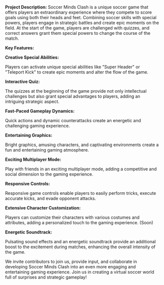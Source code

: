 **Project Description:**
Soccer Minds Clash is a unique soccer game that offers players an extraordinary experience where they compete to score goals using both their heads and feet. Combining soccer skills with special powers, players engage in strategic battles and create epic moments on the field. At the start of the game, players are challenged with quizzes, and correct answers grant them special powers to change the course of the match.

**Key Features:**

**Creative Special Abilities:**

Players can activate unique special abilities like "Super Header" or "Teleport Kick" to create epic moments and alter the flow of the game.

**Interactive Quiz:**

The quizzes at the beginning of the game provide not only intellectual challenges but also grant special advantages to players, adding an intriguing strategic aspect.

**Fast-Paced Gameplay Dynamics:**

Quick actions and dynamic counterattacks create an energetic and challenging gaming experience.

**Entertaining Graphics:**

Bright graphics, amusing characters, and captivating environments create a fun and entertaining gaming atmosphere.

**Exciting Multiplayer Mode:**

Play with friends in an exciting multiplayer mode, adding a competitive and social dimension to the gaming experience.

**Responsive Controls:**

Responsive game controls enable players to easily perform tricks, execute accurate kicks, and evade opponent attacks.

**Extensive Character Customization:**

Players can customize their characters with various costumes and attributes, adding a personalized touch to the gaming experience. (Soon)

**Energetic Soundtrack:**

Pulsating sound effects and an energetic soundtrack provide an additional boost to the excitement during matches, enhancing the overall intensity of the game.

We invite contributors to join us, provide input, and collaborate in developing Soccer Minds Clash into an even more engaging and entertaining gaming experience. Join us in creating a virtual soccer world full of surprises and strategic gameplay!

